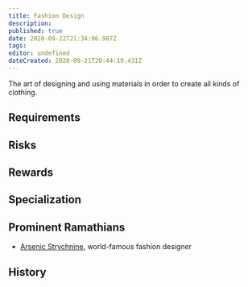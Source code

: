 ```yaml
---
title: Fashion Design
description: 
published: true
date: 2020-09-22T21:34:06.987Z
tags: 
editor: undefined
dateCreated: 2020-09-21T20:44:19.431Z
---
```


The art of designing and using materials in order to create all kinds of clothing.

## Requirements

## Risks

## Rewards

## Specialization

## Prominent Ramathians

- [Arsenic Strychnine](/characters/arsenic-strychnine), world-famous fashion designer

## History
